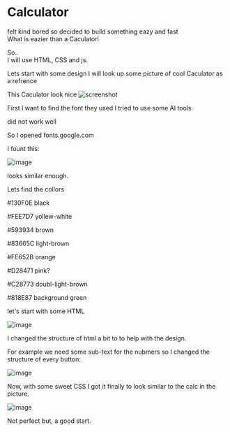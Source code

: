 
# Calculator

felt kind bored so decided to build something eazy and fast \
What is eazier than a Caculator!

So..
\
I will use HTML, CSS and js.

Lets start with some design I will look up some picture of cool Caculator as a refrence 


This Caculator look nice
![screenshot](https://m.media-amazon.com/images/I/71I0YpZBPYL.jpg)

First I want to find the font they used 
I tried to use some AI tools

did not work well

So I opened fonts.google.com

I fount this:

![image](https://github.com/user-attachments/assets/c629cc04-06a6-4837-b834-81ecf60bd3a7)

looks similar enough.

Lets find the collors 

#130F0E black

#FEE7D7 yollew-white

#593934 brown

#83665C light-brown

#FE652B orange

#D28471 pink?

#C28773 doubl-light-brown

#818E87 background green

let's start with some HTML

![image](https://github.com/user-attachments/assets/1578a356-1bba-4bb2-b7a2-6c557c8425f0)



I changed the structure of html a bit to to help with the design.

For example we need some sub-text for the nubmers so I changed the structure of every button:

![image](https://github.com/user-attachments/assets/c1c8ae7c-48e0-4cbb-8370-8f8468b2096c)

Now, with some sweet CSS I got it finally to look similar to the calc in the picture.


![image](https://github.com/user-attachments/assets/6979f2cd-66f4-4644-88de-81a7686ba7b0)



Not perfect but, a good start.
